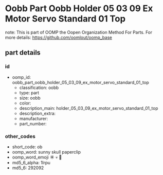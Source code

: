 # Oobb Part Oobb Holder 05 03 09 Ex Motor Servo Standard 01 Top  

note: This is part of OOMP the Oopen Organization Method For Parts. For more details: https://github.com/oomlout/oomp_base

##  part details





### id
* oomp_id: oobb_part_oobb_holder_05_03_09_ex_motor_servo_standard_01_top
  * classification: oobb
  * type: part
  * size: oobb
  * color: 
  * description_main: holder_05_03_09_ex_motor_servo_standard_01_top
  * description_extra: 
  * manufacturer: 
  * part_number: 

### other_codes
* short_code: ob
* oomp_word: sunny skull paperclip
* oomp_word_emoji :sunny: :skull: :paperclip:
* md5_6_alpha: 1lrpu
* md5_6: 292092